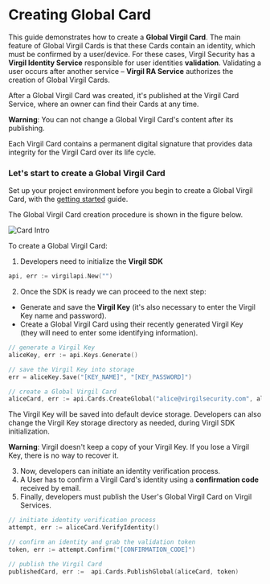 # Creating Global Card

This guide demonstrates how to create a **Global Virgil Card**. The main feature of Global Virgil Cards is that these Cards contain an identity, which must be confirmed by a user/device. For these cases, Virgil Security has a **Virgil Identity Service** responsible for user identities **validation**. Validating a user occurs after another service – **Virgil RA Service**  authorizes the creation of Global Virgil Cards.

After a Global Virgil Card was created, it's published at the Virgil Card Service, where an owner can find their Cards at any time.

**Warning**: You can not change a Global Virgil Card's content after its publishing.

Each Virgil Card contains a permanent digital signature that provides data integrity for the Virgil Card over its life cycle.

### Let's start to create a Global Virgil Card

Set up your project environment before you begin to create a Global Virgil Card, with the [getting started](/docs/guides/configuration/client-configuration.md) guide.

The Global Virgil Card creation procedure is shown in the figure below.

![Card Intro](https://github.com/VirgilSecurity/virgil-sdk-go*/blob/docs-review/docs/img/Card_intro.png "Create Global Virgil Card")

To create a Global Virgil Card:

1. Developers need to initialize the **Virgil SDK**

```go
api, err := virgilapi.New("")
```

2. Once the SDK is ready we can proceed to the next step:


- Generate and save the **Virgil Key** (it's also necessary to enter the Virgil Key name and password).
- Create a Global Virgil Card using their recently generated Virgil Key (they will need to enter some identifying information).


```go
// generate a Virgil Key
aliceKey, err := api.Keys.Generate()

// save the Virgil Key into storage
err = aliceKey.Save("[KEY_NAME]", "[KEY_PASSWORD]")

// create a Global Virgil Card
aliceCard, err := api.Cards.CreateGlobal("alice@virgilsecurity.com", aliceKey)
```

The Virgil Key will be saved into default device storage. Developers can also change the Virgil Key storage directory as needed, during Virgil SDK initialization.

**Warning**: Virgil doesn't keep a copy of your Virgil Key. If you lose a Virgil Key, there is no way to recover it.

3. Now, developers can initiate an identity verification process.
4. A User has to confirm a Virgil Card's identity using a **confirmation code** received by email.
5. Finally, developers must publish the User's Global Virgil Card on Virgil Services.

```go
// initiate identity verification process
attempt, err := aliceCard.VerifyIdentity()

// confirm an identity and grab the validation token
token, err := attempt.Confirm("[CONFIRMATION_CODE]")

// publish the Virgil Card
publishedCard, err :=  api.Cards.PublishGlobal(aliceCard, token)
```
